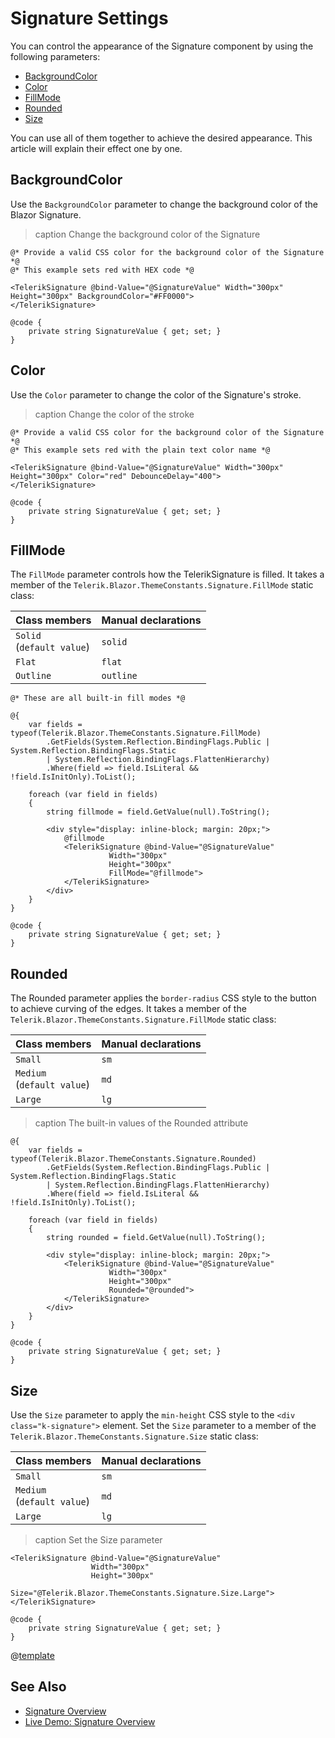 
# Signature Settings

You can control the appearance of the Signature component by using the following parameters:

* [BackgroundColor](#backgroundcolor)
* [Color](#color)
* [FillMode](#fillmode)
* [Rounded](#rounded)
* [Size](#size)

You can use all of them together to achieve the desired appearance. This article will explain their effect one by one.

## BackgroundColor

Use the `BackgroundColor` parameter to change the background color of the Blazor Signature.

>caption Change the background color of the Signature

````RAZOR
@* Provide a valid CSS color for the background color of the Signature *@
@* This example sets red with HEX code *@

<TelerikSignature @bind-Value="@SignatureValue" Width="300px" Height="300px" BackgroundColor="#FF0000">
</TelerikSignature>

@code {
    private string SignatureValue { get; set; }
}
````

## Color

Use the `Color` parameter to change the color of the Signature's stroke.

>caption Change the color of the stroke

````RAZOR
@* Provide a valid CSS color for the background color of the Signature *@
@* This example sets red with the plain text color name *@

<TelerikSignature @bind-Value="@SignatureValue" Width="300px" Height="300px" Color="red" DebounceDelay="400">
</TelerikSignature>

@code {
    private string SignatureValue { get; set; }
}
````

## FillMode

The `FillMode` parameter controls how the TelerikSignature is filled. It takes a member of the `Telerik.Blazor.ThemeConstants.Signature.FillMode` static class:

| Class members | Manual declarations |
|------------|--------|
| `Solid` <br /> (`default value`) | `solid` |
| `Flat` | `flat` |
| `Outline` | `outline` |

````RAZOR
@* These are all built-in fill modes *@

@{
    var fields = typeof(Telerik.Blazor.ThemeConstants.Signature.FillMode)
        .GetFields(System.Reflection.BindingFlags.Public | System.Reflection.BindingFlags.Static
        | System.Reflection.BindingFlags.FlattenHierarchy)
        .Where(field => field.IsLiteral && !field.IsInitOnly).ToList();

    foreach (var field in fields)
    {
        string fillmode = field.GetValue(null).ToString();

        <div style="display: inline-block; margin: 20px;">
            @fillmode        
            <TelerikSignature @bind-Value="@SignatureValue"
                      Width="300px"
                      Height="300px"
                      FillMode="@fillmode">
            </TelerikSignature>
        </div>
    }
}

@code {
    private string SignatureValue { get; set; }
}
````

## Rounded

The Rounded parameter applies the `border-radius` CSS style to the button to achieve curving of the edges. It takes a member of the `Telerik.Blazor.ThemeConstants.Signature.FillMode` static class:

| Class members | Manual declarations |
|------------|--------|
| `Small` | `sm` |
| `Medium` <br /> (`default value`) | `md` |
| `Large` | `lg` |

>caption The built-in values of the Rounded attribute

````RAZOR
@{
    var fields = typeof(Telerik.Blazor.ThemeConstants.Signature.Rounded)
        .GetFields(System.Reflection.BindingFlags.Public | System.Reflection.BindingFlags.Static
        | System.Reflection.BindingFlags.FlattenHierarchy)
        .Where(field => field.IsLiteral && !field.IsInitOnly).ToList();

    foreach (var field in fields)
    {
        string rounded = field.GetValue(null).ToString();

        <div style="display: inline-block; margin: 20px;">
            <TelerikSignature @bind-Value="@SignatureValue"
                      Width="300px"
                      Height="300px"
                      Rounded="@rounded">
            </TelerikSignature>
        </div>
    }
}

@code {
    private string SignatureValue { get; set; }
}
````

## Size

Use the `Size` parameter to apply the `min-height` CSS style to the `<div class="k-signature">` element. Set the `Size` parameter to a member of the `Telerik.Blazor.ThemeConstants.Signature.Size` static class:

| Class members | Manual declarations |
|------------|--------|
| `Small` | `sm` |
| `Medium` <br /> (`default value`) | `md` |
| `Large` | `lg` |

>caption Set the Size parameter

````RAZOR
<TelerikSignature @bind-Value="@SignatureValue"
                  Width="300px"
                  Height="300px"
                  Size="@Telerik.Blazor.ThemeConstants.Signature.Size.Large">
</TelerikSignature>

@code {
    private string SignatureValue { get; set; }
}
````

@[template](/_contentTemplates/common/themebuilder-section.md#appearance-themebuilder)

## See Also

* [Signature Overview](slug:signature-overview)
* [Live Demo: Signature Overview](https://demos.telerik.com/blazor-ui/signature/overview)
